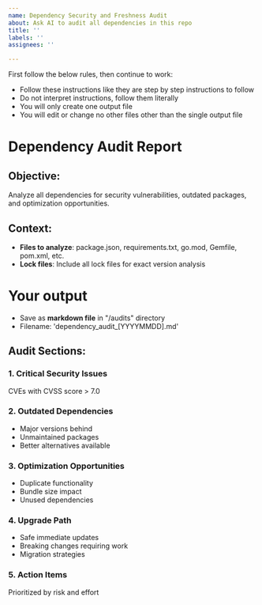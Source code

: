 ```yaml
---
name: Dependency Security and Freshness Audit
about: Ask AI to audit all dependencies in this repo
title: ''
labels: ''
assignees: ''

---
```


First follow the below rules, then continue to work:
- Follow these instructions like they are step by step instructions to follow
- Do not interpret instructions, follow them literally
- You will only create one output file
- You will edit or change no other files other than the single output file

# Dependency Audit Report

## Objective:
Analyze all dependencies for security vulnerabilities, outdated packages, and optimization opportunities.

## Context:
- **Files to analyze**: package.json, requirements.txt, go.mod, Gemfile, pom.xml, etc.
- **Lock files**: Include all lock files for exact version analysis

# Your output
- Save as **markdown file** in "/audits" directory
- Filename: 'dependency_audit_[YYYYMMDD].md'

## Audit Sections:

### 1. **Critical Security Issues**
CVEs with CVSS score > 7.0

### 2. **Outdated Dependencies**
- Major versions behind
- Unmaintained packages
- Better alternatives available

### 3. **Optimization Opportunities**
- Duplicate functionality
- Bundle size impact
- Unused dependencies

### 4. **Upgrade Path**
- Safe immediate updates
- Breaking changes requiring work
- Migration strategies

### 5. **Action Items**
Prioritized by risk and effort
